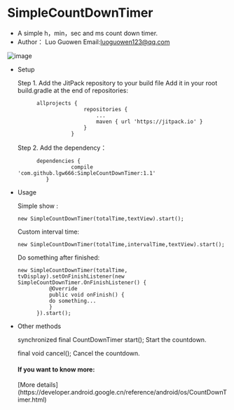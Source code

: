 # SimpleCountDownTimer

 * A simple h，min，sec and ms count down timer.
 * Author： Luo Guowen Email:<a href="#">luoguowen123@qq.com</a>
 
 ![image](https://github.com/lgw666/SimpleCountDownTimerDemo/blob/master/SimpleCountDownTimerDemo.gif)

 * Setup

   Step 1. Add the JitPack repository to your build file Add it in your root build.gradle at the end of repositories:
            
             allprojects {
                    		repositories {
                    			...
                    			maven { url 'https://jitpack.io' }
                    		}
                    	}
                    	
   Step 2. Add the dependency：
   
             dependencies {
             	        compile 'com.github.lgw666:SimpleCountDownTimer:1.1'
             	}
 * Usage

   Simple show :

   `new SimpleCountDownTimer(totalTime,textView).start();`

   Custom interval time:

   `new SimpleCountDownTimer(totalTime,intervalTime,textView).start();`

   Do something after finished:
   ```
   new SimpleCountDownTimer(totalTime, tvDisplay).setOnFinishListener(new SimpleCountDownTimer.OnFinishListener() {
             @Override
             public void onFinish() {
             do something...
             }
         }).start();
   ```
 * Other methods
 
   synchronized final CountDownTimer start(); Start the countdown.

   final void cancel(); Cancel the countdown.
   
   <h4>If you want to know more:</h4>[More details](https://developer.android.google.cn/reference/android/os/CountDownTimer.html)

 
         